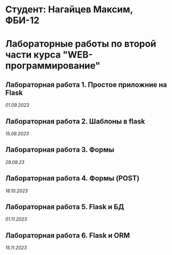 # Студент: Нагайцев Максим, ФБИ-12

# Лабораторные работы по второй части курса "WEB-программирование"

## Лабораторная работа 1. Простое приложние на Flask

*01.09.2023*

## Лабораторная работа 2. Шаблоны в flask

*15.09.2023*

## Лабораторная работа 3. Формы

*29.09.23*

## Лабораторная работа 4. Формы (POST)

*18.10.2023*

## Лабораторная работа 5. Flask и БД

*01.11.2023*

## Лабораторная работа 6. Flask и ORM

*15.11.2023*
